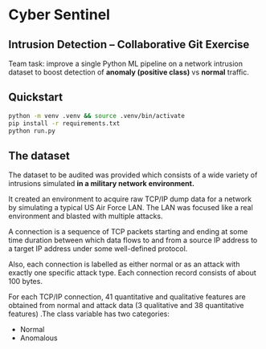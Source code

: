 # Cyber Sentinel 

## Intrusion Detection – Collaborative Git Exercise

Team task: improve a single Python ML pipeline on a network intrusion dataset
to boost detection of **anomaly (positive class)** vs **normal** traffic.

## Quickstart
```bash
python -m venv .venv && source .venv/bin/activate
pip install -r requirements.txt
python run.py
```

## The dataset 

The dataset to be audited was provided which consists of a wide variety of intrusions simulated **in a military network environment.**

It created an environment to acquire raw TCP/IP dump data for a network by simulating a typical US Air Force LAN. The LAN was focused like a real environment and blasted with multiple attacks. 

A connection is a sequence of TCP packets starting and ending at some time duration between which data flows to and from a source IP address to a target IP address under some well-defined protocol. 

Also, each connection is labelled as either normal or as an attack with exactly one specific attack type. Each connection record consists of about 100 bytes.

For each TCP/IP connection, 41 quantitative and qualitative features are obtained from normal and attack data (3 qualitative and 38 quantitative features) .The class variable has two categories:
* Normal
* Anomalous